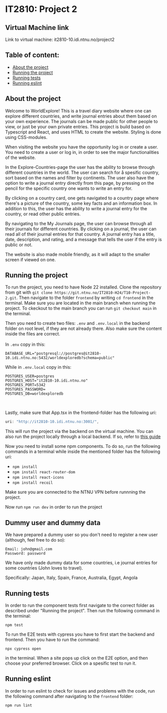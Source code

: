 # IT2810: Project 2

## Virtual Machine link

Link to virtual machine: it2810-10.idi.ntnu.no/project2 

## Table of content:

- [About the project](#about-the-project)
- [Running the project](#running-the-project)
- [Running tests](#running-tests)
- [Running eslint](#running-eslint)

## About the project

Welcome to WorldExplore! This is a travel diary website where one can explore different countries, and write journal entries about them based on your own experience. The journals can be made public for other people to view, or just be your own private entries. This project is build based on Typescript and React, and uses HTML to create the website. Styling is done using CSS-modules.

When visiting the website you have the opportunity log in or create a user. You need to create a user or log in, in order to see the major functionalities of the website. 

In the Explore-Countries-page the user has the ability to browse through different countries in the world. The user can search for å spesific country, sort based on the names and filter by continents. The user also have the option to write a journal entry directly from this page, by pressing on the pencil for the specific country one wants to write an entry for. 

By clicking on a country card, one gets navigated to a country page where there's a picture of the country, some key facts and an information box. In addition to this, the user has the ability to write a journal entry for the country, or read other public entries. 

By navigating to the My Journals page, the user can browse through all their journals for different countries. By clicking on a journal, the user can read all of their journal entries for that country. A journal entry has a title, date, description, and rating, and a message that tells the user if the entry is public or not.

The website is also made mobile friendly, as it will adapt to the smaller screen if viewed on one.

## Running the project

To run the project, you need to have Node 22 installed. Clone the repository from git with `git clone https://git.ntnu.no/IT2810-H24/T10-Project-2.git`. Then navigate to the folder `frontend` by writing `cd frontend` in the terminal. Make sure you are located in the main branch when running the project. To ckeckout to the main branch you can run `git checkout main` in the terminal.

Then you need to create two files: `.env` and `.env.local` in the backend folder on root level, if they are not already there. Also make sure the content inside the files are correct.
<br />
<br />
In `.env` copy in this:

```
DATABASE_URL="postgresql://postgres@it2810-10.idi.ntnu.no:5432/worldexploredb?schema=public"
```

While in `.env.local` copy in this:

```
POSTGRES_USER=postgres
POSTGRES_HOST="it2810-10.idi.ntnu.no"
POSTGRES_PORT=5342
POSTGRES_PASSWORD=
POSTGRES_DB=worldexploredb
```

<br />

Lastly, make sure that App.tsx in the frontend-folder has the following uri:

``` typescript
uri: "http://it2810-10.idi.ntnu.no:3001/",
```

This will run the project via the backend on the virtual machine. You can also run the project locally through a local backend. If so, refer to [this guide](backend/README.md)

Now you need to install some npm components.
To do so, run the following commands in a terminal while inside the mentioned folder has the following uri: 




- `npm install`
- `npm install react-router-dom`
- `npm install react-icons`
- `npm install recoil`

Make sure you are connected to the NTNU VPN before runnning the project. 

Now run `npm run dev` in order to run the project

## Dummy user and dummy data

We have prepared a dummy user so you don't need to register a new user (although, feel free to do so): 

```
Email: john@gmail.com
Password: password
```

We have only made dummy data for some countries, i.e journal entries for some countries (John loves to travel). 

Specifically: Japan, Italy, Spain, France, Australia, Egypt, Angola 

## Running tests

In order to run the component tests first navigate to the correct folder as described under "Running the project". Then run the following command in the terminal:

`npm test`

To run the E2E tests with cypress you have to first start the backend and frontend. Then you have to run the command:

```
npx cypress open
```

in the terminal. When a site pops up click on the E2E option, and then choose your preferred browser. Click on a spesific test to run it.

## Running eslint

In order to run eslint to check for issues and problems with the code, run the following command after navigating to the `frontend` folder:

`npm run lint`
